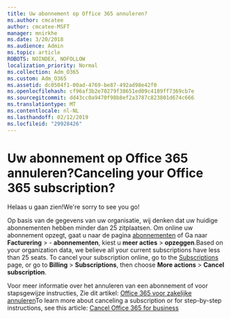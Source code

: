 ```yaml
---
title: Uw abonnement op Office 365 annuleren?
ms.author: cmcatee
author: cmcatee-MSFT
manager: mnirkhe
ms.date: 3/20/2018
ms.audience: Admin
ms.topic: article
ROBOTS: NOINDEX, NOFOLLOW
localization_priority: Normal
ms.collection: Adm_O365
ms.custom: Adm_O365
ms.assetid: dc0504f1-00ad-4769-be87-492ad98e42f0
ms.openlocfilehash: cf96af3b2e70279f38651ed09c4189ff7369cb7e
ms.sourcegitcommit: dd43cc0a9470f98b8ef2a3787c823801d674c666
ms.translationtype: MT
ms.contentlocale: nl-NL
ms.lasthandoff: 02/12/2019
ms.locfileid: "29928426"
---
```

# <a name="canceling-your-office-365-subscription"></a><span data-ttu-id="67194-102">Uw abonnement op Office 365 annuleren?</span><span class="sxs-lookup"><span data-stu-id="67194-102">Canceling your Office 365 subscription?</span></span>

<span data-ttu-id="67194-103">Helaas u gaan zien!</span><span class="sxs-lookup"><span data-stu-id="67194-103">We're sorry to see you go!</span></span> 
  
<span data-ttu-id="67194-p101">Op basis van de gegevens van uw organisatie, wij denken dat uw huidige abonnementen hebben minder dan 25 zitplaatsen. Om online uw abonnement opzegt, gaat u naar de pagina [abonnementen](https://go.microsoft.com/fwlink/p/?linkid=842054) of Ga naar **Facturering** \> - **abonnementen**, kiest u **meer acties** \> **opzeggen**.</span><span class="sxs-lookup"><span data-stu-id="67194-p101">Based on your organization data, we believe all your current subscriptions have less than 25 seats. To cancel your subscription online, go to the [Subscriptions](https://go.microsoft.com/fwlink/p/?linkid=842054) page, or go to **Billing** \> **Subscriptions**, then choose **More actions** \> **Cancel subscription**.</span></span>
  
<span data-ttu-id="67194-106">Voor meer informatie over het annuleren van een abonnement of voor stapsgewijze instructies, Zie dit artikel: [Office 365 voor zakelijke annuleren](https://support.office.com/article/b1bc0bef-4608-4601-813a-cdd9f746709a)</span><span class="sxs-lookup"><span data-stu-id="67194-106">To learn more about canceling a subscription or for step-by-step instructions, see this article: [Cancel Office 365 for business](https://support.office.com/article/b1bc0bef-4608-4601-813a-cdd9f746709a)</span></span>
  

